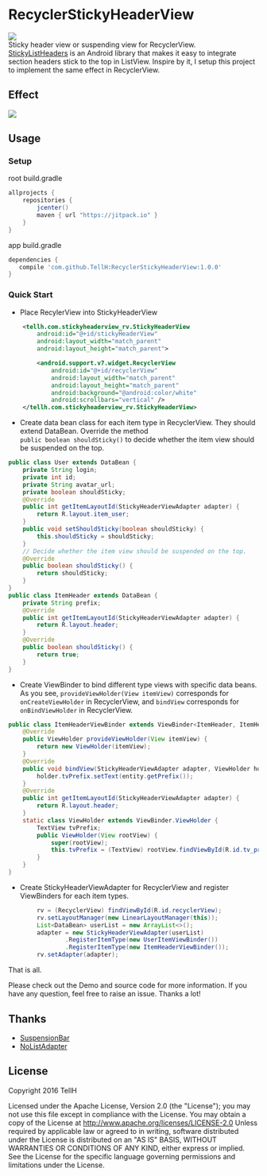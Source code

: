 # RecyclerStickyHeaderView
[![](https://jitpack.io/v/TellH/RecyclerStickyHeaderView.svg)](https://jitpack.io/#TellH/RecyclerStickyHeaderView)<br>
Sticky header view or suspending view for RecyclerView.<br>
[StickyListHeaders](https://github.com/emilsjolander/StickyListHeaders)  is an Android library that makes it easy to integrate section headers
 stick to the top in ListView. Inspire by it, I setup this project to implement the same effect in RecyclerView.
## Effect
![](https://raw.githubusercontent.com/TellH/RecyclerStickyHeaderView/master/raw/effect.gif)

## Usage

### Setup
root build.gradle
```groovy
allprojects {
    repositories {
        jcenter()
        maven { url "https://jitpack.io" }
    }
}
```
app build.gradle
```groovy
dependencies {
   compile 'com.github.TellH:RecyclerStickyHeaderView:1.0.0'
}
```

### Quick Start

- Place RecylerView into StickyHeaderView
``` xml
    <tellh.com.stickyheaderview_rv.StickyHeaderView
        android:id="@+id/stickyHeaderView"
        android:layout_width="match_parent"
        android:layout_height="match_parent">

        <android.support.v7.widget.RecyclerView
            android:id="@+id/recyclerView"
            android:layout_width="match_parent"
            android:layout_height="match_parent"
            android:background="@android:color/white"
            android:scrollbars="vertical" />
    </tellh.com.stickyheaderview_rv.StickyHeaderView>

```

- Create data bean class for each item type in RecyclerView. They should extend DataBean. Override the method <br>
`public boolean shouldSticky()` to decide whether the item view should be suspended on the top.
``` java
public class User extends DataBean {
    private String login;
    private int id;
    private String avatar_url;
    private boolean shouldSticky;
    @Override
    public int getItemLayoutId(StickyHeaderViewAdapter adapter) {
        return R.layout.item_user;
    }
    public void setShouldSticky(boolean shouldSticky) {
        this.shouldSticky = shouldSticky;
    }
    // Decide whether the item view should be suspended on the top.
    @Override
    public boolean shouldSticky() {
        return shouldSticky;
    }
}
public class ItemHeader extends DataBean {
    private String prefix;
    @Override
    public int getItemLayoutId(StickyHeaderViewAdapter adapter) {
        return R.layout.header;
    }
    @Override
    public boolean shouldSticky() {
        return true;
    }
}
```

- Create ViewBinder to bind different type views with specific data beans.
As you see, `provideViewHolder(View itemView)` corresponds for `onCreateViewHolder` in RecyclerView, and `bindView` corresponds for `onBindViewHolder` in RecyclerView.

``` java
public class ItemHeaderViewBinder extends ViewBinder<ItemHeader, ItemHeaderViewBinder.ViewHolder> {
    @Override
    public ViewHolder provideViewHolder(View itemView) {
        return new ViewHolder(itemView);
    }
    @Override
    public void bindView(StickyHeaderViewAdapter adapter, ViewHolder holder, int position, ItemHeader entity) {
        holder.tvPrefix.setText(entity.getPrefix());
    }
    @Override
    public int getItemLayoutId(StickyHeaderViewAdapter adapter) {
        return R.layout.header;
    }
    static class ViewHolder extends ViewBinder.ViewHolder {
        TextView tvPrefix;
        public ViewHolder(View rootView) {
            super(rootView);
            this.tvPrefix = (TextView) rootView.findViewById(R.id.tv_prefix);
        }
    }
}
```

- Create StickyHeaderViewAdapter for RecyclerView and register ViewBinders for each item types.
``` java
        rv = (RecyclerView) findViewById(R.id.recyclerView);
        rv.setLayoutManager(new LinearLayoutManager(this));
        List<DataBean> userList = new ArrayList<>();
        adapter = new StickyHeaderViewAdapter(userList)
                .RegisterItemType(new UserItemViewBinder())
                .RegisterItemType(new ItemHeaderViewBinder());
        rv.setAdapter(adapter);
```

That is all. 

Please check out the Demo and source code for more information. If you have any question, feel free to raise an issue. Thanks a lot!

## Thanks
- [SuspensionBar](https://github.com/wuapnjie/SuspensionBar)
- [NoListAdapter](https://github.com/TellH/NoListAdapter)

## License
   Copyright 2016 TellH
   
   Licensed under the Apache License, Version 2.0 (the "License");
   you may not use this file except in compliance with the License.
   You may obtain a copy of the License at
       http://www.apache.org/licenses/LICENSE-2.0
   Unless required by applicable law or agreed to in writing, software
   distributed under the License is distributed on an "AS IS" BASIS,
   WITHOUT WARRANTIES OR CONDITIONS OF ANY KIND, either express or implied.
   See the License for the specific language governing permissions and
   limitations under the License.



